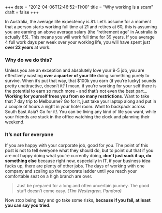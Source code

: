 +++
date = "2012-04-06T12:46:52+11:00"
title = "Why working is a scam"
draft = false
+++

<p>In Australia, the average life expectency is 81. Let&#8217;s assume for a moment that a person starts working full time at 21 and retires at 60, this is assuming you are earning an above average salary (the &#8220;retirement age&#8221; in Australia is actually 65). This means you will work full time for 39 years. If you average 4 full work days per week over your working life, you will have spent just <strong>over 22 years</strong> at work.</p>

<h3 id='why_do_we_do_this'>Why do we do this?</h3>

<p>Unless you are an exception and absolutely love your 9-5 job, you are effectively wasting <strong>over a quarter of your life</strong> doing something purely to survive. When it&#8217;s put that way, that $100k you earn (if you&#8217;re lucky) sounds pretty unattractive, doesn&#8217;t it? I mean, if you&#8217;re working for your self there is the potential to earn so much more - and that&#8217;s not even the best part&#8230; <strong>Working for yourself frees you from so many restrictions</strong>. Want to take that 7 day trip to Melbourne? Go for it, just take your laptop along and put in a couple of hours a night in your hotel room. Want to backpack across South East Asia? Go for it!. You can be living any kind of life you want, while your friends are stuck in the office watching the clock and planning their weekend.</p>

<h3 id='its_not_for_everyone'>It&#8217;s not for everyone</h3>

<p>If you are happy with your corporate job, good for you. The point of this post is not to tell everyone what they should do, but to point out that if you are not happy doing what you&#8217;re currently doing, <strong>don&#8217;t just suck it up, do something else</strong> because right now, especially in IT, if your business idea fucks up, there are plenty of other jobs. The days of working with one company and scaling up the corporate ladder until you reach your comfortable seat on a high branch are over.</p>

<blockquote>
<p>Just be prepared for a long and often uncertain journey. The good stuff doesn&#8217;t come easy. <i>(Tim Westergren, Pandora)</i></p>
</blockquote>

<p>Now stop being lazy and go take some risks, <strong>because if you fail, at least you can say you tried</strong>.</p>
